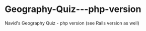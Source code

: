 Geography-Quiz---php-version
============================

Navid's Geography Quiz - php version (see Rails version as well)